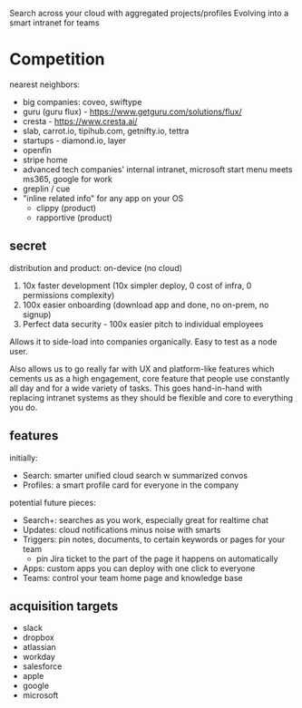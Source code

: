 Search across your cloud with aggregated projects/profiles
Evolving into a smart intranet for teams

# Competition

nearest neighbors:

- big companies: coveo, swiftype
- guru (guru flux) - https://www.getguru.com/solutions/flux/
- cresta - https://www.cresta.ai/
- slab, carrot.io, tipihub.com, getnifty.io, tettra
- startups - diamond.io, layer
- openfin
- stripe home
- advanced tech companies' internal intranet, microsoft start menu meets ms365, google for work
- greplin / cue
- "inline related info" for any app on your OS
  - clippy (product)
  - rapportive (product)

## secret

distribution and product: on-device (no cloud)

1.  10x faster development (10x simpler deploy, 0 cost of infra, 0 permissions complexity)
2.  100x easier onboarding (download app and done, no on-prem, no signup)
3.  Perfect data security - 100x easier pitch to individual employees

Allows it to side-load into companies organically. Easy to test as a node user.

Also allows us to go really far with UX and platform-like features which cements us as a high engagement, core feature that people use constantly all day and for a wide variety of tasks. This goes hand-in-hand with replacing intranet systems as they should be flexible and core to everything you do.

## features

initially:

- Search: smarter unified cloud search w summarized convos
- Profiles: a smart profile card for everyone in the company

potential future pieces:

- Search+: searches as you work, especially great for realtime chat
- Updates: cloud notifications minus noise with smarts
- Triggers: pin notes, documents, to certain keywords or pages for your team
  - pin Jira ticket to the part of the page it happens on automatically
- Apps: custom apps you can deploy with one click to everyone
- Teams: control your team home page and knowledge base

## acquisition targets

- slack
- dropbox
- atlassian
- workday
- salesforce
- apple
- google
- microsoft
